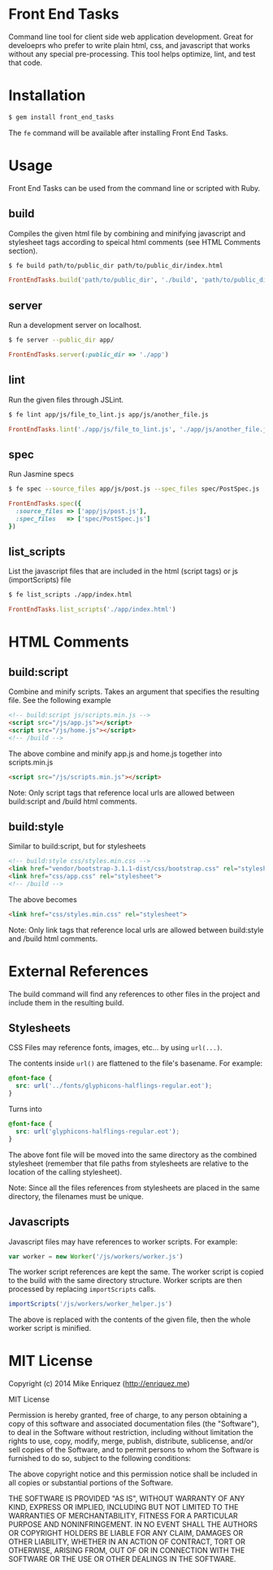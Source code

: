 # Front End Tasks

Command line tool for client side web application development. Great for develoeprs who prefer to write plain html, css, and javascript that works without any special pre-processing. This tool helps optimize, lint, and test that code.

# Installation

```bash
$ gem install front_end_tasks
```

The `fe` command will be available after installing Front End Tasks.

# Usage

Front End Tasks can be used from the command line or scripted with Ruby.

## build

Compiles the given html file by combining and minifying javascript and stylesheet tags according to speical html comments (see HTML Comments section).

```bash
$ fe build path/to/public_dir path/to/public_dir/index.html
```

```ruby
FrontEndTasks.build('path/to/public_dir', './build', 'path/to/public_dir/index.html')
```

## server

Run a development server on localhost.

```bash
$ fe server --public_dir app/
```

```ruby
FrontEndTasks.server(:public_dir => './app')
```

## lint

Run the given files through JSLint.

```bash
$ fe lint app/js/file_to_lint.js app/js/another_file.js
```

```ruby
FrontEndTasks.lint('./app/js/file_to_lint.js', './app/js/another_file.js')
```

## spec

Run Jasmine specs

```bash
$ fe spec --source_files app/js/post.js --spec_files spec/PostSpec.js
```

```ruby
FrontEndTasks.spec({
  :source_files => ['app/js/post.js'],
  :spec_files   => ['spec/PostSpec.js']
})
```

## list_scripts

List the javascript files that are included in the html (script tags) or js (importScripts) file

```bash
$ fe list_scripts ./app/index.html
```

```ruby
FrontEndTasks.list_scripts('./app/index.html')
```

# HTML Comments

## build:script

Combine and minify scripts. Takes an argument that specifies the resulting file. See the following example

```html
<!-- build:script js/scripts.min.js -->
<script src="/js/app.js"></script>
<script src="/js/home.js"></script>
<!-- /build -->
```

The above combine and minify app.js and home.js together into scripts.min.js

```html
<script src="/js/scripts.min.js"></script>
```

Note: Only script tags that reference local urls are allowed between build:script and /build html comments.

## build:style

Similar to build:script, but for stylesheets

```html
<!-- build:style css/styles.min.css -->
<link href="vendor/bootstrap-3.1.1-dist/css/bootstrap.css" rel="stylesheet">
<link href="css/app.css" rel="stylesheet">
<!-- /build -->
```

The above becomes

```html
<link href="css/styles.min.css" rel="stylesheet">
```

Note: Only link tags that reference local urls are allowed between build:style and /build html comments.

# External References

The build command will find any references to other files in the project and include them in the resulting build.

## Stylesheets

CSS Files may reference fonts, images, etc... by using `url(...)`.

The contents inside `url()` are flattened to the file's basename. For example:

```css
@font-face {
  src: url('../fonts/glyphicons-halflings-regular.eot');
}
```

Turns into

```css
@font-face {
  src: url('glyphicons-halflings-regular.eot');
}
```

The above font file will be moved into the same directory as the combined stylesheet (remember that file paths from stylesheets are relative to the location of the calling stylesheet).

Note: Since all the files references from stylesheets are placed in the same directory, the filenames must be unique.

## Javascripts

Javascript files may have references to worker scripts. For example:

```js
var worker = new Worker('/js/workers/worker.js')
```

The worker script references are kept the same. The worker script is copied to the build with the same directory structure. Worker scripts are then processed by replacing `importScripts` calls.

```js
importScripts('/js/workers/worker_helper.js')
```

The above is replaced with the contents of the given file, then the whole worker script is minified.

# MIT License

Copyright (c) 2014 Mike Enriquez (http://enriquez.me)

MIT License

Permission is hereby granted, free of charge, to any person obtaining
a copy of this software and associated documentation files (the
"Software"), to deal in the Software without restriction, including
without limitation the rights to use, copy, modify, merge, publish,
distribute, sublicense, and/or sell copies of the Software, and to
permit persons to whom the Software is furnished to do so, subject to
the following conditions:

The above copyright notice and this permission notice shall be
included in all copies or substantial portions of the Software.

THE SOFTWARE IS PROVIDED "AS IS", WITHOUT WARRANTY OF ANY KIND,
EXPRESS OR IMPLIED, INCLUDING BUT NOT LIMITED TO THE WARRANTIES OF
MERCHANTABILITY, FITNESS FOR A PARTICULAR PURPOSE AND
NONINFRINGEMENT. IN NO EVENT SHALL THE AUTHORS OR COPYRIGHT HOLDERS BE
LIABLE FOR ANY CLAIM, DAMAGES OR OTHER LIABILITY, WHETHER IN AN ACTION
OF CONTRACT, TORT OR OTHERWISE, ARISING FROM, OUT OF OR IN CONNECTION
WITH THE SOFTWARE OR THE USE OR OTHER DEALINGS IN THE SOFTWARE.
